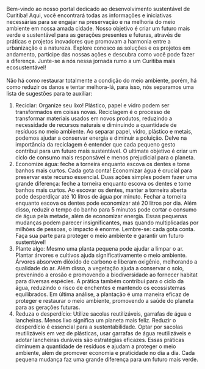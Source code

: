 Bem-vindo ao nosso portal dedicado ao desenvolvimento sustentável de Curitiba! Aqui, você encontrará todas as informações e iniciativas necessárias para se engajar na preservação e na melhoria do meio ambiente em nossa amada cidade. Nosso objetivo é criar um futuro mais verde e sustentável para as gerações presentes e futuras, através de práticas e projetos inovadores que promovam a harmonia entre a urbanização e a natureza. Explore conosco as soluções e os projetos em andamento, participe das nossas ações e descubra como você pode fazer a diferença. Junte-se a nós nessa jornada rumo a um Curitiba mais ecosustentável!
<br></br>
Não há como restaurar totalmente a condição do meio ambiente, porém, há como reduzir os danos e tentar melhora-lá, para isso, nós separamos uma lista de sugestões para te auxiliar:
1. Reciclar: Organize seu lixo! Plástico, papel e vidro podem ser transformados em coisas novas.
Reciclagem é o processo de transformar materiais usados em novos produtos, reduzindo a necessidade de recursos naturais e diminuindo a quantidade de resíduos no meio ambiente. Ao separar papel, vidro, plástico e metais, podemos ajudar a conservar energia e diminuir a poluição. Delve na importância da reciclagem é entender que cada pequeno gesto contribui para um futuro mais sustentável. O ultimate objetivo é criar um ciclo de consumo mais responsável e menos prejudicial para o planeta.
2. Economize água: feche a torneira enquanto escova os dentes e tome banhos mais curtos. Cada gota conta!
Economizar água é crucial para preservar este recurso essencial. Duas ações simples podem fazer uma grande diferença: feche a torneira enquanto escova os dentes e tome banhos mais curtos. Ao escovar os dentes, manter a torneira aberta pode desperdiçar até 10 litros de água por minuto. Fechar a torneira enquanto escova os dentes pode economizar até 20 litros por dia. Além disso, reduzir o tempo do banho para 5 minutos pode cortar o consumo de água pela metade, além de economizar energia. Essas pequenas mudanças podem parecer insignificantes, mas quando multiplicadas por milhões de pessoas, o impacto é enorme. Lembre-se: cada gota conta. Faça sua parte para proteger o meio ambiente e garantir um futuro sustentável!
3. Plante algo: Mesmo uma planta pequena pode ajudar a limpar o ar.
Plantar árvores e cultivos ajuda significativamente o meio ambiente. Árvores absorvem dióxido de carbono e liberam oxigênio, melhorando a qualidade do ar. Além disso, a vegetação ajuda a conservar o solo, prevenindo a erosão e promovendo a biodiversidade ao fornecer habitat para diversas espécies. A prática também contribui para o ciclo da água, reduzindo o risco de enchentes e mantendo os ecossistemas equilibrados. Em última análise, a plantação é uma maneira eficaz de proteger e restaurar o meio ambiente, promovendo a saúde do planeta para as gerações futuras.
4. Reduza o desperdício: Utilize sacolas reutilizáveis, garrafas de água e lancheiras. Menos lixo significa um planeta mais feliz.
Reduzir o desperdício é essencial para a sustentabilidade. Optar por sacolas reutilizáveis em vez de plásticas, usar garrafas de água reutilizáveis e adotar lancheiras duráveis são estratégias eficazes. Essas práticas diminuem a quantidade de resíduos e ajudam a proteger o meio ambiente, além de promover economia e praticidade no dia a dia. Cada pequena mudança faz uma grande diferença para um futuro mais verde.
